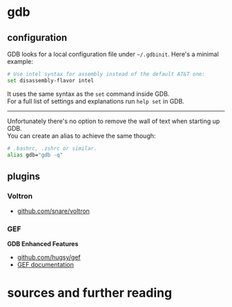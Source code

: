 # gdb

## configuration

GDB looks for a local configuration file under `~/.gdbinit`. Here's a minimal example:

```sh
# Use intel syntax for assembly instead of the default AT&T one:
set disassembly-flavor intel
```

It uses the same syntax as the `set` command inside GDB.<br>
For a full list of settings and explanations run `help set` in GDB.

---

Unfortunately there's no option to remove the wall of text when starting up GDB.<br>
You can create an alias to achieve the same though:

```sh
# .bashrc, .zshrc or similar.
alias gdb="gdb -q"
```

## plugins

### Voltron

* [github.com/snare/voltron](https://github.com/snare/voltron)

### GEF

**GDB Enhanced Features**

* [github.com/hugsy/gef](https://github.com/hugsy/gefv)
* [GEF documentation](http://gef.rtfd.io/)

# sources and further reading

